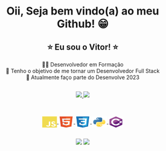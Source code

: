 <h1 align="center"> Oii, Seja bem vindo(a) ao meu Github! 😁</h1>
<h2 align="center"> ⭐ Eu sou o Vitor! ⭐</h2>

<p align="center"> 🧑‍💻 Desenvolvedor em Formação <br>
    📌 Tenho o objetivo de me tornar um Desenvolvedor Full Stack <br>
    📌 Atualmente faço parte do Desenvolve 2023
 </p>

##

 <div align="center">
  <a href="https://github.com/vitorsantini">
  <img height="180em" src="https://github-readme-stats.vercel.app/api?username=vitorsantini&show_icons=true&theme=radical&include_all_commits=false"/>
  <img height="180em" src="https://github-readme-stats.vercel.app/api/top-langs/?username=vitorsantini&layout=compact&langs_count=7&theme=radical"/>
</div>

##

<div style="display: inline_block" align="center"><br>
  <img align="center" alt="Javascript" height="30" width="40" src="https://raw.githubusercontent.com/devicons/devicon/master/icons/javascript/javascript-plain.svg">
  <img align="center" alt="HTML" height="30" width="40" src="https://raw.githubusercontent.com/devicons/devicon/master/icons/html5/html5-original.svg">
  <img align="center" alt="CSS" height="30" width="40" src="https://raw.githubusercontent.com/devicons/devicon/master/icons/css3/css3-original.svg">
  <img align="center" alt="Python" height="30" width="40" src="https://raw.githubusercontent.com/devicons/devicon/master/icons/python/python-original.svg">
  <img align="center" alt="Csharp" height="30" width="40" src="https://raw.githubusercontent.com/devicons/devicon/master/icons/csharp/csharp-original.svg">
</div>

##

<div align="center"> 
  <a href = "mailto:santini.vitor@hotmail.com"><img src="https://img.shields.io/badge/Microsoft_Outlook-0078D4?style=for-the-badge&logo=microsoft-outlook&logoColor=white" target="_blank"></a>
  <a href="https://www.linkedin.com/in/vitorsantini/" target="_blank"><img src="https://img.shields.io/badge/-LinkedIn-%230077B5?style=for-the-badge&logo=linkedin&logoColor=white" target="_blank"></a> 
</div>

